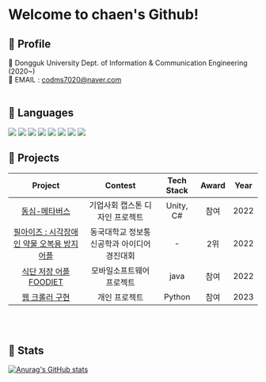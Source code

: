 # Welcome to chaen's Github!

## 📌 Profile 

 🏫 Dongguk University Dept. of Information & Communication Engineering (2020~) <br/>
 📧 EMAIL : codms7020@naver.com</h6>
 <br><br>
 
## 📌 Languages
  <img src="https://img.shields.io/badge/Spring-6DB33F?style=for-the-badge&logo=Spring&logoColor=white"/> <img src="https://img.shields.io/badge/Spring Boot-6DB33F?style=for-the-badge&logo=Spring Boot&logoColor=white"/> 
   <img src="https://img.shields.io/badge/IntelliJ IDEA-EF2D5E?style=for-the-badge&logo=IntelliJ IDEA&logoColor=white"/> <img src="https://img.shields.io/badge/Python-3776AB?style=for-the-badge&logo=Python&logoColor=white"/> <img src="https://img.shields.io/badge/Java-23ED8B00?style=for-the-badge&logo=Java&logoColor=white"/> <img src="https://img.shields.io/badge/Android%20Studio-3DDC84?style=for-the-badge&logo=android-studio&logoColor=white"/>
   <img src="https://img.shields.io/badge/github-%23121011?style=for-the-badge&logo=github&logoColor=white"/> <img src="https://img.shields.io/badge/Notion-%23000000?style=for-the-badge&logo=notion&logoColor=white"/> 

## 📌 Projects
|                                              Project                                              |               Contest                |       Tech Stack       | Award | Year |
| :-----------------------------------------------------------------------------------------------: | :----------------------------------: | :--------------------: | :---: | :--: |
| [동심-메타버스](https://github.com/Chaeniiiii/DS_Project ) | 기업사회 캡스톤 디자인 프로젝트  |       Unity, C#        | 참여  | 2022 |
|       [필아이즈 : 시각장애인 약물 오복용 방지 어플 ](https://docs.google.com/presentation/d/1eXmMFns5U20-Ebds_0HDS1woK-oc9gHD/edit?usp=share_link&ouid=110967089600747901236&rtpof=true&sd=true)       |   동국대학교 정보통신공학과 아이디어 경진대회    |           -            |  2위  | 2022 |
|  [식단 저장 어플 FOODIET ](https://github.com/Chaeniiiii/MS_Project)  |           모바일소프트웨어 프로젝트           |       java       | 참여  | 2022 |
|             [웹 크롤러 구현 ](https://github.com/Chaeniiiii/Wine_Project)              |     개인 프로젝트      |          Python          | 참여  | 2023 |  


<br><br>

## 🐛 Stats
[![Anurag's GitHub stats](https://github-readme-stats.vercel.app/api?username=chaeniiiii&count_private=true&show_icons=true&theme=great-gatsby)](https://github.com/anuraghazra/github-readme-stats)
